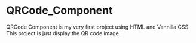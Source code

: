 # QRCode_Component
QRCode Component is my very first project using HTML and Vannilla CSS. This project is just display the QR code image.
